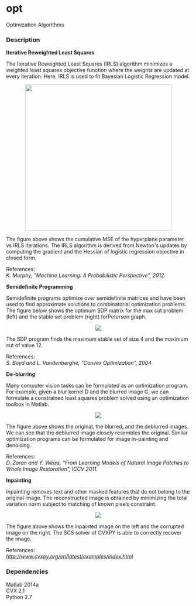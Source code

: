 # opt
Optimization Algorithms

### Description

**Iterative Reweighted Least Squares**

The Iterative Reweighted Least Squares (IRLS) algorithm minimizes a weighted least squares objective function where the weights are updated at every iteration. Here, IRLS is used to fit Bayesian Logistic Regression model.

<p align="center">
<img src="https://github.com/vsmolyakov/opt/blob/master/figures/irls.png" width = "400" />
</p>

The figure above shows the cumulative MSE of the hyperplane parameter vs IRLS iterations. The IRLS algorithm is derived from Newton's updates by computing the gradient and the Hessian of logistic regression objective in closed form.

References:  
*K. Murphy, "Machine Learning: A Probabilistic Perspective", 2012.*  

**Semidefinite Programming**

Semidefinite programs optimize over semidefinite matrices and have been used to find approximate solutions to combinatorial optimization problems. The figure below shows the optimum SDP matrix for the max cut problem (left) and the stable set problem (right) forPetersen graph.

<p align="center">
<img src="https://github.com/vsmolyakov/opt/blob/master/figures/sdp_merged.png"/>
</p>

The SDP program finds the maximum stable set of size 4 and the maximum cut of value 12.

References:  
*S. Boyd and L. Vandenberghe, "Convex Optimization", 2004*

**De-blurring**

Many computer vision tasks can be formulated as an optimization program. For example, given a blur kernel D and the blurred image G, we can formulate a constrained least squares problem solved using an optimization toolbox in Matlab.

<p align="center">
<img src="https://github.com/vsmolyakov/opt/blob/master/figures/blur_merged.png"/>
</p>

The figure above shows the original, the blurred, and the deblurred images. We can see that the deblurred image closely resembles the original. Similar optimization programs can be formulated for image in-painting and denoising.

References:  
*D. Zoran and Y. Weiss, "From Learning Models of Natural Image Patches to Whole Image Restoration", ICCV 2011.*

**Inpainting**

Inpainting removes text and other masked features that do not belong to the original image. The reconstructed image is obtained by minimizing the total variation norm subject to matching of known pixels constraint.

<p align="center">
<img src="https://github.com/vsmolyakov/opt/blob/master/figures/inpainting_merged.png"/>
</p>

The figure above shows the inpainted image on the left and the corrupted image on the right. The SCS solver of CVXPY is able to correctly recover the image.

References:  
*http://www.cvxpy.org/en/latest/examples/index.html*

 
### Dependencies

Matlab 2014a  
CVX 2.1  
Python 2.7  
